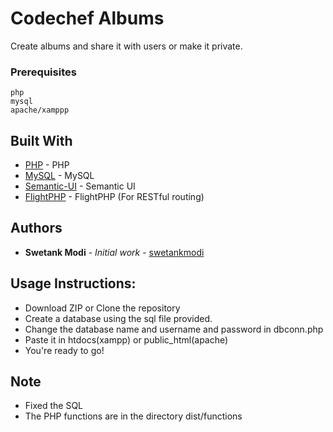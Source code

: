 # Codechef Albums

Create albums and share it with users or make it private.

### Prerequisites


```
php
mysql
apache/xamppp
```

## Built With

* [PHP](http://php.net) - PHP
* [MySQL](https://www.mysql.com) - MySQL
* [Semantic-UI](https://semantic-ui.com) - Semantic UI
* [FlightPHP](http://flightphp.com) - FlightPHP (For RESTful routing)

## Authors

* **Swetank Modi** - *Initial work* - [swetankmodi](https://github.com/swetankmodi)

## Usage Instructions:

* Download ZIP or Clone the repository
* Create a database using the sql file provided.
* Change the database name and username and password in dbconn.php
* Paste it in htdocs(xampp) or public_html(apache)
* You're ready to go!

## Note

* Fixed the SQL
* The PHP functions are in the directory dist/functions
